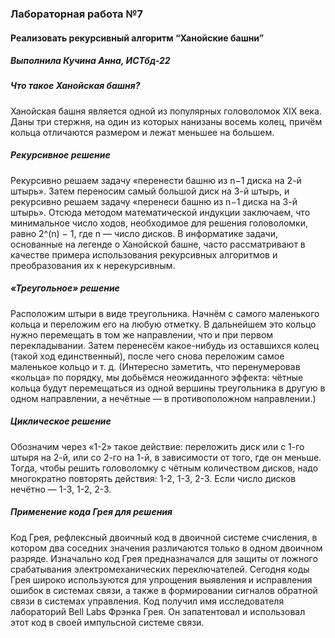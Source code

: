 ### Лабораторная работа №7
#### Реализовать рекурсивный алгоритм “Ханойские башни”
##### Выполнила Кучина Анна, ИСТбд-22

##### Что такое Ханойская башня?
Ханойская башня является одной из популярных головоломок XIX века. Даны три стержня, на один из которых нанизаны восемь колец, причём кольца отличаются размером и лежат меньшее на большем.
##### Рекурсивное решение
Рекурсивно решаем задачу «перенести башню из n−1 диска на 2-й штырь». Затем переносим самый большой диск на 3-й штырь, и рекурсивно решаем задачу «перенеси башню из n−1 диска на 3-й штырь». Отсюда методом математической индукции заключаем, что минимальное число ходов, необходимое для решения головоломки, равно 2^(n) − 1, где n — число дисков. В информатике задачи, основанные на легенде о Ханойской башне, часто рассматривают в качестве примера использования рекурсивных алгоритмов и преобразования их к нерекурсивным.
##### «Треугольное» решение
Расположим штыри в виде треугольника. Начнём с самого маленького кольца и переложим его на любую отметку. В дальнейшем это кольцо нужно перемещать в том же направлении, что и при первом перекладывании. Затем перенесём какое-нибудь из оставшихся колец (такой ход единственный), после чего снова переложим самое маленькое кольцо и т. д. (Интересно заметить, что перенумеровав «кольца» по порядку, мы добьёмся неожиданного эффекта: чётные кольца будут перемещаться из одной вершины треугольника в другую в одном направлении, а нечётные — в противоположном направлении.)
##### Циклическое решение
Обозначим через «1-2» такое действие: переложить диск или с 1-го штыря на 2-й, или со 2-го на 1-й, в зависимости от того, где он меньше. Тогда, чтобы решить головоломку с чётным количеством дисков, надо многократно повторять действия: 1-2, 1-3, 2-3. Если число дисков нечётно — 1-3, 1-2, 2-3.
##### Применение кода Грея для решения
Код Грея, рефлексный двоичный код в двоичной системе счисления, в котором два соседних значения различаются только в одном двоичном разряде. Изначально код Грея предназначался для защиты от ложного срабатывания электромеханических переключателей. Сегодня коды Грея широко используются для упрощения выявления и исправления ошибок в системах связи, а также в формировании сигналов обратной связи в системах управления. Код получил имя исследователя лабораторий Bell Labs Фрэнка Грея. Он запатентовал и использовал этот код в своей импульсной системе связи.

        